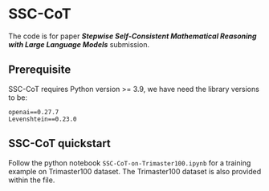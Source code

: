 # SSC-CoT 
The code is for paper ***Stepwise Self-Consistent Mathematical Reasoning with Large Language Models*** submission. 

## Prerequisite

SSC-CoT requires Python version >= 3.9, we have need the library versions to be:
```
openai==0.27.7
Levenshtein==0.23.0
```

## SSC-CoT quickstart  
Follow the python notebook `SSC-CoT-on-Trimaster100.ipynb` for a training example on Trimaster100 dataset. The Trimaster100 dataset is also provided within the file.

